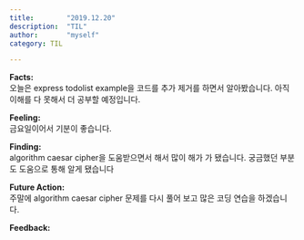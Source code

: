 ```yaml
---
title:        "2019.12.20"
description:  "TIL"
author:       "myself"
category: TIL

---
```

<strong>Facts:</strong><br>
오늘은 express todolist example을 코드를 추가 제거를 하면서 알아봤습니다. 아직 이해를 다 못해서 더 공부할 예정입니다. 

<strong>Feeling:</strong><br>
금요일이어서 기분이 좋습니다.

<strong>Finding:</strong><br>
algorithm caesar cipher을 도움받으면서 해서 많이 해가 가 됐습니다. 궁금했던 부분도 도움으로 통해 알게 됐습니다

<strong>Future Action:</strong><br>
주말에 algorithm caesar cipher 문제를 다시 풀어 보고 많은 코딩 연습을 하겠습니다. 

<strong>Feedback:</strong><br>
